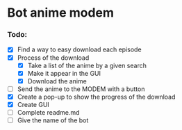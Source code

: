 # Bot anime modem

### Todo:

- [x] Find a way to easy download each episode
- [x] Process of the download
  - [x] Take a list of the anime by a given search
  - [x] Make it appear in the GUI
  - [x] Download the anime
- [ ] Send the anime to the MODEM with a button
- [x] Create a pop-up to show the progress of the download
- [x] Create GUI
- [ ] Complete readme.md
- [ ] Give the name of the bot